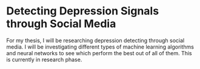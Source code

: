 
# Detecting Depression Signals through Social Media

For my thesis, I will be researching depression detecting through social media.
I will be investigating different types of machine learning algorithms and neural networks to see
which perform the best out of all of them.
This is currently in research phase.
